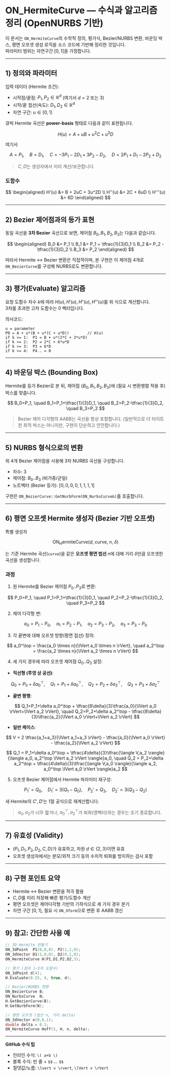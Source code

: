# ON_HermiteCurve — 수식과 알고리즘 정리 (OpenNURBS 기반)

이 문서는 `ON_HermiteCurve`의 수학적 정의, 평가식, Bezier/NURBS 변환, 바운딩 박스, 평면 오프셋 생성 로직을 소스 코드에 기반해 정리한 것입니다.  
파라미터 범위는 자연구간 $[0,1]$을 가정합니다.

---

## 1) 정의와 파라미터

입력 데이터 (Hermite 조건):

- 시작점/끝점: $P_1, P_2 \in \mathbb{R}^d$  (여기서 $d = 2$ 또는 $3$)
- 시작/끝 접선(속도): $D_1, D_2 \in \mathbb{R}^d$
- 자연 구간: $u \in [0,1]$

큐빅 Hermite 곡선은 **power-basis** 형태로 다음과 같이 표현됩니다.

$$
H(u) = A + uB + u^2 C + u^3 D
$$

여기서

$$
A = P_1, \quad 
B = D_1, \quad 
C = -3P_1 - 2D_1 + 3P_2 - D_2, \quad 
D = 2P_1 + D_1 - 2P_2 + D_2
$$

> $C, D$는 생성자에서 미리 계산/보관합니다.

### 도함수

$$
\begin{aligned}
H'(u) &= B + 2uC + 3u^2D \\
H''(u) &= 2C + 6uD \\
H'''(u) &= 6D
\end{aligned}
$$

---

## 2) Bezier 제어점과의 등가 표현

동일 곡선을 **3차 Bezier** 곡선으로 보면, 제어점 $B_0,B_1,B_2,B_3$는 다음과 같습니다.

$$
\begin{aligned}
B_0 &= P_1 \\
B_1 &= P_1 + \tfrac{1}{3}D_1 \\
B_2 &= P_2 - \tfrac{1}{3}D_2 \\
B_3 &= P_2
\end{aligned}
$$

따라서 Hermite $\leftrightarrow$ Bezier 변환은 직접적이며, 본 구현은 이 제어점 4개로 `ON_BezierCurve`를 구성해 NURBS로도 변환합니다.

---

## 3) 평가(Evaluate) 알고리즘

요청 도함수 차수 $k$에 따라 $H(u), H'(u), H''(u), H'''(u)$를 위 식으로 계산합니다.  
3차를 초과한 고차 도함수는 $0$ 벡터입니다.

의사코드:

```
u = parameter
P0 = A + u*(B + u*(C + u*D))        // H(u)
if k >= 1:  P1 = B + u*(2*C + 3*u*D)
if k >= 2:  P2 = 2*C + 6*u*D
if k >= 3:  P3 = 6*D
if k >= 4:  P4.. = 0
```

---

## 4) 바운딩 박스 (Bounding Box)

Hermite를 등가 Bezier로 본 뒤, 제어점 $\{B_0,B_1,B_2,B_3\}$에 (필요 시 변환행렬 적용 후) 박스를 맞춥니다.

$$
B_0=P_1, \quad B_1=P_1+\tfrac{1}{3}D_1, \quad B_2=P_2-\tfrac{1}{3}D_2, \quad B_3=P_2
$$

> Bezier 제어 다각형의 AABB는 곡선을 항상 포함합니다. (일반적으로 더 타이트한 최적 박스는 아니지만, 구현이 단순하고 안전합니다.)

---

## 5) NURBS 형식으로의 변환

위 4개 Bezier 제어점을 사용해 3차 NURBS 곡선을 구성합니다.

- 차수: 3  
- 제어점: $B_0..B_3$ (비가중/균일)  
- 노트벡터 (Bezier 등가): $[0,0,0,0,1,1,1,1]$

구현은 `ON_BezierCurve::GetNurbForm(ON_NurbsCurve&)`를 호출합니다.

---

## 6) 평면 오프셋 Hermite 생성자 (Bezier 기반 오프셋)

특별 생성자

$$
\mathrm{ON_HermiteCurve}(d,\;\text{curve},\;n,\;\delta)
$$


는 기준 Hermite 곡선(`curve`)을 같은 **오프셋 평면 법선** $n$에 대해 거리 $\delta$만큼 오프셋한 곡선을 생성합니다.

### 과정

1. 원 Hermite를 Bezier 제어점 $P_0..P_3$로 변환:

$$
P_0=P_1, \quad P_1=P_1+\tfrac{1}{3}D_1, \quad P_2=P_2-\tfrac{1}{3}D_2, \quad P_3=P_2
$$

2. 제어 다각형 변:

$$
a_0=P_1-P_0, \quad a_1=P_2-P_1, \quad a_2=P_3-P_2, \quad a_3=P_3-P_0
$$

3. 각 끝변에 대해 오프셋 방향(평면 접선) 정의:

$$
a_0^\top = \frac{a_0 \times n}{\lVert a_0 \times n \rVert}, \quad
a_2^\top = \frac{a_2 \times n}{\lVert a_2 \times n \rVert}
$$

4. 세 가지 경우에 따라 오프셋 제어점 $Q_0..Q_3$ 설정:

- **직선형 (투영 상 공선)**:

$$
Q_0=P_0+\delta a_0^\top, \quad
Q_1=P_1+\delta a_0^\top, \quad
Q_2=P_2+\delta a_2^\top, \quad
Q_3=P_3+\delta a_2^\top
$$

- **끝변 평행**:

$$
Q_1=P_1+\delta a_0^\top + \tfrac{8\delta}{3}\tfrac{a_0}{\lVert a_0 \rVert+\lVert a_2 \rVert}, \quad
Q_2=P_2+\delta a_2^\top - \tfrac{8\delta}{3}\tfrac{a_2}{\lVert a_0 \rVert+\lVert a_2 \rVert}
$$

- **일반 케이스**:

$$
V = 2 \tfrac{a_1+a_3}{\lVert a_1+a_3 \rVert} - \tfrac{a_0}{\lVert a_0 \rVert} - \tfrac{a_2}{\lVert a_2 \rVert}
$$

$$
Q_1 = P_1+\delta a_0^\top + \tfrac{4\delta}{3}\tfrac{\langle V,a_2 \rangle}{\langle a_0, a_2^\top \lVert a_2 \rVert \rangle}a_0, \quad
Q_2 = P_2+\delta a_2^\top + \tfrac{4\delta}{3}\tfrac{\langle V,a_0 \rangle}{\langle a_2, a_0^\top \lVert a_0 \rVert \rangle}a_2
$$

5. 오프셋 Bezier 제어점에서 Hermite 파라미터 재구성:

$$
P_1'=Q_0, \quad D_1'=3(Q_1-Q_0), \quad P_2'=Q_3, \quad D_2'=3(Q_3-Q_2)
$$

새 Hermite의 $C',D'$는 1절 공식으로 재계산합니다.

> $a_0,a_2$가 너무 짧거나, $a_0^\top,a_2^\top$가 퇴화(영벡터)하는 경우는 조기 종료합니다.

---

## 7) 유효성 (Validity)

- $(P_1,D_1,P_2,D_2,C,D)$가 유효하고, 차원 $d \in \{2,3\}$이면 유효  
- 오프셋 생성자에서는 분모/외적 크기 등의 수치적 퇴화를 방지하는 검사 포함

---

## 8) 구현 포인트 요약

- Hermite $\leftrightarrow$ Bezier 변환을 적극 활용  
- $C,D$를 미리 저장해 빠른 평가/도함수 계산  
- 평면 오프셋은 제어다각형 기반의 기하식으로 세 가지 경우 분기  
- 자연 구간 $[0,1]$, 필요 시 `ON_Xform`으로 변환 후 AABB 갱신

---

## 9) 참고: 간단한 사용 예

```cpp
// 3D Hermite 만들기
ON_3dPoint  P1(0,0,0), P2(1,1,0);
ON_3dVector D1(1,0,0), D2(0,1,0);
ON_HermiteCurve H(P1,D1,P2,D2,3);

// 평가 (점과 1~3차 도함수)
ON_3dPoint d[4];
H.Evaluate(0.25, 4, true, d);

// Bezier/NURBS 변환
ON_BezierCurve B;
ON_NurbsCurve  N;
H.GetBezierCurve(B);
H.GetNurbForm(N);

// 평면 오프셋 (법선 n, 거리 delta)
ON_3dVector n(0,0,1);
double delta = 0.1;
ON_HermiteCurve Hoff(3, H, n, delta);
```

---

**GitHub 수식 팁**  
- 인라인 수식: `\( a+b \)`  
- 블록 수식: 빈 줄 + `$$` ... `$$`  
- 절댓값/노름: `\lvert v \rvert`, `\lVert v \rVert`  

